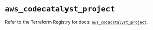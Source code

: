 # `aws_codecatalyst_project`

Refer to the Terraform Registry for docs: [`aws_codecatalyst_project`](https://registry.terraform.io/providers/hashicorp/aws/5.60.0/docs/resources/codecatalyst_project).
